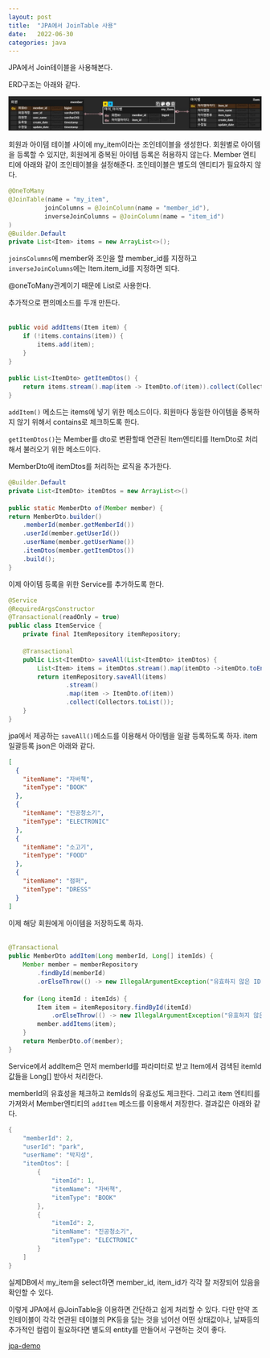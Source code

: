 ```yaml
---
layout: post
title:  "JPA에서 JoinTable 사용"
date:   2022-06-30
categories: java
---
```


JPA에서 Join테이블을 사용해본다.

ERD구조는 아래와 같다. 

![erd](/assets/images/demo2.jpg)

회원과 아이템 테이블 사이에 my_item이라는 조인테이블을 생성한다. 회원별로 아이템을 등록할 수 있지만,  회원에게 중복된 아이템 등록은 허용하지 않는다.  Member 엔티티에 아래와 같이 조인테이블을 설정해준다. 조인테이블은 별도의 엔티티가 필요하지 않다. 

```java
@OneToMany
@JoinTable(name = "my_item",
          joinColumns = @JoinColumn(name = "member_id"),
          inverseJoinColumns = @JoinColumn(name = "item_id")
)
@Builder.Default
private List<Item> items = new ArrayList<>();

```

`joinsColumns`에 member와 조인을 할 member_id를 지정하고 `inverseJoinColumns`에는 Item.item_id를 지정하면 되다. 

@oneToMany관계이기 때문에 List로 사용한다. 

추가적으로 편의메소드를 두개 만든다. 

```java

public void addItems(Item item) {    
	if (!items.contains(item)) {
	    items.add(item);
    }
}

public List<ItemDto> getItemDtos() {
	return items.stream().map(item -> ItemDto.of(item)).collect(Collectors.toList());
}

```

`addItem()` 메소드는 items에 넣기 위한 메소드이다. 회원마다 동일한 아이템을 중복하지 않기 위해서 contains로 체크하도록 한다.

`getItemDtos()`는 Member를 dto로 변환할때 연관된 Item엔티티를  ItemDto로 처리해서 불러오기 위한 메소드이다. 

MemberDto에 itemDtos를 처리하는 로직을 추가한다. 

```java
@Builder.Default
private List<ItemDto> itemDtos = new ArrayList<>()    
    
public static MemberDto of(Member member) {
return MemberDto.builder()
	.memberId(member.getMemberId())
	.userId(member.getUserId())
	.userName(member.getUserName())
	.itemDtos(member.getItemDtos())
	.build();
}
```

이제 아이템 등록을 위한 Service를 추가하도록 한다.

```java 
@Service
@RequiredArgsConstructor
@Transactional(readOnly = true)
public class ItemService {
    private final ItemRepository itemRepository;

    @Transactional
    public List<ItemDto> saveAll(List<ItemDto> itemDtos) {
        List<Item> items = itemDtos.stream().map(itemDto ->itemDto.toEntity()).collect(Collectors.toList());
        return itemRepository.saveAll(items)
                .stream()
                .map(item -> ItemDto.of(item))
                .collect(Collectors.toList());
    }
}
```

jpa에서 제공하는 `saveAll()`메소드를 이용해서 아이템을 일괄 등록하도록 하자. item 일괄등록 json은 아래와 같다.

```json
[
  {
    "itemName": "자바책",
    "itemType": "BOOK"
  },
  {
    "itemName": "진공청소기",
    "itemType": "ELECTRONIC"
  },
  {
    "itemName": "소고기",
    "itemType": "FOOD"
  },
  {
    "itemName": "점퍼",
    "itemType": "DRESS"
  }
]
```

이제 해당 회원에게 아이템을 저장하도록 하자. 

```java

@Transactional
public MemberDto addItem(Long memberId, Long[] itemIds) {
	Member member = memberRepository
		.findById(memberId)
		.orElseThrow(() -> new IllegalArgumentException("유효하지 않은 ID"));

	for (Long itemId : itemIds) {
		Item item = itemRepository.findById(itemId)
			.orElseThrow(() -> new IllegalArgumentException("유효하지 않은 Item ID"));
		member.addItems(item);
	}
	return MemberDto.of(member);
}
```

Service에서 addItem은 먼저 memberId를 파라미터로 받고 Item에서 검색된 itemId 값들을 Long[] 받아서 처리한다.

memberId의 유효성을 체크하고 itemIds의 유효성도 체크한다. 그리고 item 엔티티를 가져와서 Member엔티티의 `addItem` 메소드를 이용해서 저장한다. 결과값은 아래와 같다.

```java 
{
    "memberId": 2,
    "userId": "park",
    "userName": "박지성",
    "itemDtos": [
        {
            "itemId": 1,
            "itemName": "자바책",
            "itemType": "BOOK"
        },
        {
            "itemId": 2,
            "itemName": "진공청소기",
            "itemType": "ELECTRONIC"
        }
    ]
}
```

실제DB에서 my_item을 select하면 member_id, item_id가 각각 잘 저장되어 있음을 확인할 수 있다. 

이렇게 JPA에서 @JoinTable을 이용하면 간단하고 쉽게 처리할 수 있다. 다만 만약 조인테이블이 각각 연관된 테이블의 PK등을 담는 것을 넘어선 어떤 상태값이나, 날짜등의 추가적인 컬럼이 필요하다면 별도의 entity를 만들어서 구현하는 것이 좋다. 

[jpa-demo](https://github.com/yookeun/jpa-demo)

